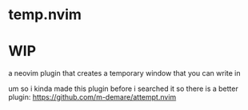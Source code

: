 # temp.nvim

# WIP

a neovim plugin that creates a temporary window that you can write in

um so i kinda made this plugin before i searched it so there is a better plugin: https://github.com/m-demare/attempt.nvim
